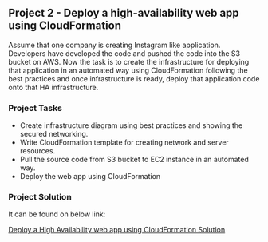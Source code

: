 ## Project 2 - Deploy a high-availability web app using CloudFormation

Assume that one company is creating Instagram like application. Developers have developed the code and pushed the code into the S3 bucket on AWS. Now the task is to create the infrastructure for deploying that application in an automated way using CloudFormation following the best practices and once infrastructure is ready, deploy that application code onto that HA infrastructure.

### Project Tasks

-   Create infrastructure diagram using best practices and showing the secured networking.
-   Write CloudFormation template for creating network and server resources.
-   Pull the source code from S3 bucket to EC2 instance in an automated way.
-   Deploy the web app using CloudFormation

### Project Solution

It can be found on below link:

[Deploy a High Availability web app using CloudFormation Solution](https://github.com/sourabhgupta385/deploy-ha-web-app-using-cloudformation)
